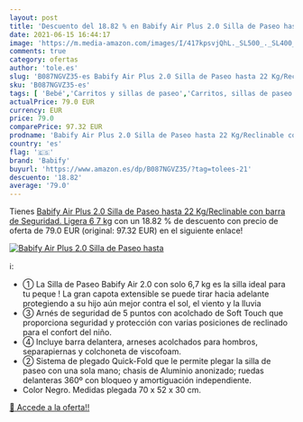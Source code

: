 ```yaml
---
layout: post
title: 'Descuento del 18.82 % en Babify Air Plus 2.0 Silla de Paseo hasta'
date: 2021-06-15 16:44:17
image: 'https://m.media-amazon.com/images/I/417kpsvjQhL._SL500_._SL400_.jpg'
comments: true
category: ofertas
author: 'tole.es'
slug: 'B087NGVZ35-es Babify Air Plus 2.0 Silla de Paseo hasta 22 Kg/Reclinable...'
sku: 'B087NGVZ35-es'
tags: [ 'Bebé','Carritos y sillas de paseo','Carritos, sillas de paseo y accesorios','Sillas de paseo','babify', ]
actualPrice: 79.0 EUR
currency: EUR
price: 79.0
comparePrice: 97.32 EUR
prodname: 'Babify Air Plus 2.0 Silla de Paseo hasta 22 Kg/Reclinable con barra de Seguridad. Ligera 6 7 kg'
country: 'es'
flag: '🇪🇸'
brand: 'Babify'
buyurl: 'https://www.amazon.es/dp/B087NGVZ35/?tag=tolees-21'
descuento: '18.82'
average: '79.0'
---
```


Tienes [Babify Air Plus 2.0 Silla de Paseo hasta 22 Kg/Reclinable con barra de Seguridad. Ligera 6 7 kg](https://www.amazon.es/dp/B087NGVZ35/?tag=tolees-21) con un 18.82 % de descuento con precio de oferta de 79.0 EUR (original: 97.32 EUR) en el siguiente enlace!

[![Babify Air Plus 2.0 Silla de Paseo hasta](https://m.media-amazon.com/images/I/417kpsvjQhL._SL500_._SL400_.jpg)](https://www.amazon.es/dp/B087NGVZ35/?tag=tolees-21)

ℹ️:

- ① La Silla de Paseo Babify Air 2.0 con solo 6,7 kg es la silla ideal para tu peque ! La gran capota extensible se puede tirar hacia adelante protegiendo a su hijo aún mejor contra el sol, el viento y la lluvia
- ③ Arnés de seguridad de 5 puntos con acolchado de Soft Touch que proporciona seguridad y protección con varias posiciones de reclinado para el confort del niño.
- ④ Incluye barra delantera, arneses acolchados para hombros, separapiernas y colchoneta de viscofoam.
- ② Sistema de plegado Quick-Fold que le permite plegar la silla de paseo con una sola mano; chasis de Aluminio anonizado; ruedas delanteras 360º con bloqueo y amortiguación independiente.
- Color Negro. Medidas plegada 70 x 52 x 30 cm.

[🛒 Accede a la oferta!!](https://www.amazon.es/dp/B087NGVZ35/?tag=tolees-21)
